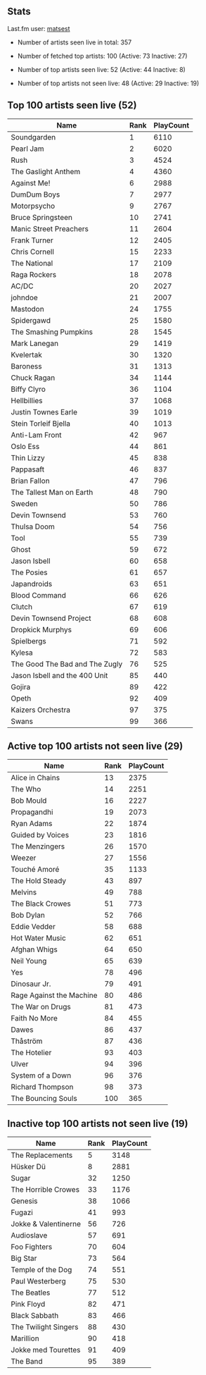 ## Stats 


Last.fm user: [matsest](https://www.last.fm/user/matsest)

- Number of artists seen live in total: 357

- Number of fetched top artists: 100 (Active: 73 Inactive: 27)

- Number of top artists seen live: 52 (Active: 44 Inactive: 8)

- Number of top artists not seen live: 48 (Active: 29 Inactive: 19)

## Top 100 artists seen live (52)

Name                           | Rank | PlayCount
------------------------------ | ---- | ---------
Soundgarden                    | 1    | 6110     
Pearl Jam                      | 2    | 6020     
Rush                           | 3    | 4524     
The Gaslight Anthem            | 4    | 4360     
Against Me!                    | 6    | 2988     
DumDum Boys                    | 7    | 2977     
Motorpsycho                    | 9    | 2767     
Bruce Springsteen              | 10   | 2741     
Manic Street Preachers         | 11   | 2604     
Frank Turner                   | 12   | 2405     
Chris Cornell                  | 15   | 2233     
The National                   | 17   | 2109     
Raga Rockers                   | 18   | 2078     
AC/DC                          | 20   | 2027     
johndoe                        | 21   | 2007     
Mastodon                       | 24   | 1755     
Spidergawd                     | 25   | 1580     
The Smashing Pumpkins          | 28   | 1545     
Mark Lanegan                   | 29   | 1419     
Kvelertak                      | 30   | 1320     
Baroness                       | 31   | 1313     
Chuck Ragan                    | 34   | 1144     
Biffy Clyro                    | 36   | 1104     
Hellbillies                    | 37   | 1068     
Justin Townes Earle            | 39   | 1019     
Stein Torleif Bjella           | 40   | 1013     
Anti-Lam Front                 | 42   | 967      
Oslo Ess                       | 44   | 861      
Thin Lizzy                     | 45   | 838      
Pappasaft                      | 46   | 837      
Brian Fallon                   | 47   | 796      
The Tallest Man on Earth       | 48   | 790      
Sweden                         | 50   | 786      
Devin Townsend                 | 53   | 760      
Thulsa Doom                    | 54   | 756      
Tool                           | 55   | 739      
Ghost                          | 59   | 672      
Jason Isbell                   | 60   | 658      
The Posies                     | 61   | 657      
Japandroids                    | 63   | 651      
Blood Command                  | 66   | 626      
Clutch                         | 67   | 619      
Devin Townsend Project         | 68   | 608      
Dropkick Murphys               | 69   | 606      
Spielbergs                     | 71   | 592      
Kylesa                         | 72   | 583      
The Good The Bad and The Zugly | 76   | 525      
Jason Isbell and the 400 Unit  | 85   | 440      
Gojira                         | 89   | 422      
Opeth                          | 92   | 409      
Kaizers Orchestra              | 97   | 375      
Swans                          | 99   | 366      

## Active top 100 artists not seen live (29)

Name                     | Rank | PlayCount
------------------------ | ---- | ---------
Alice in Chains          | 13   | 2375     
The Who                  | 14   | 2251     
Bob Mould                | 16   | 2227     
Propagandhi              | 19   | 2073     
Ryan Adams               | 22   | 1874     
Guided by Voices         | 23   | 1816     
The Menzingers           | 26   | 1570     
Weezer                   | 27   | 1556     
Touché Amoré             | 35   | 1133     
The Hold Steady          | 43   | 897      
Melvins                  | 49   | 788      
The Black Crowes         | 51   | 773      
Bob Dylan                | 52   | 766      
Eddie Vedder             | 58   | 688      
Hot Water Music          | 62   | 651      
Afghan Whigs             | 64   | 650      
Neil Young               | 65   | 639      
Yes                      | 78   | 496      
Dinosaur Jr.             | 79   | 491      
Rage Against the Machine | 80   | 486      
The War on Drugs         | 81   | 473      
Faith No More            | 84   | 455      
Dawes                    | 86   | 437      
Thåström                 | 87   | 436      
The Hotelier             | 93   | 403      
Ulver                    | 94   | 396      
System of a Down         | 96   | 376      
Richard Thompson         | 98   | 373      
The Bouncing Souls       | 100  | 365      

## Inactive top 100 artists not seen live (19)

Name                 | Rank | PlayCount
-------------------- | ---- | ---------
The Replacements     | 5    | 3148     
Hüsker Dü            | 8    | 2881     
Sugar                | 32   | 1250     
The Horrible Crowes  | 33   | 1176     
Genesis              | 38   | 1066     
Fugazi               | 41   | 993      
Jokke & Valentinerne | 56   | 726      
Audioslave           | 57   | 691      
Foo Fighters         | 70   | 604      
Big Star             | 73   | 564      
Temple of the Dog    | 74   | 551      
Paul Westerberg      | 75   | 530      
The Beatles          | 77   | 512      
Pink Floyd           | 82   | 471      
Black Sabbath        | 83   | 466      
The Twilight Singers | 88   | 430      
Marillion            | 90   | 418      
Jokke med Tourettes  | 91   | 409      
The Band             | 95   | 389      
